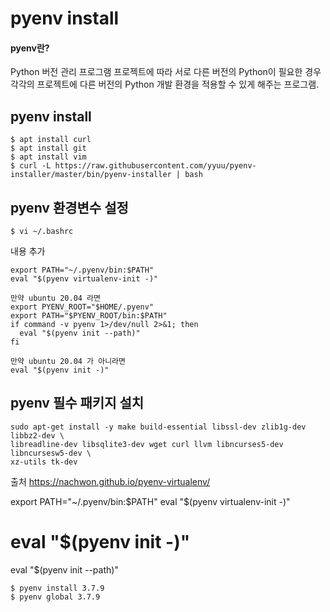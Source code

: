 # pyenv install

#### pyenv란?
Python 버전 관리 프로그램
프로젝트에 따라 서로 다른 버전의 Python이 필요한 경우 각각의 프로젝트에 다른 버전의 Python 개발 환경을 적용할 수 있게 해주는 프로그램.

## pyenv install

```
$ apt install curl
$ apt install git
$ apt install vim
$ curl -L https://raw.githubusercontent.com/yyuu/pyenv-installer/master/bin/pyenv-installer | bash
```

## pyenv 환경변수 설정

```
$ vi ~/.bashrc
```

내용 추가
```
export PATH="~/.pyenv/bin:$PATH"
eval "$(pyenv virtualenv-init -)"

만약 ubuntu 20.04 라면
export PYENV_ROOT="$HOME/.pyenv"
export PATH="$PYENV_ROOT/bin:$PATH"
if command -v pyenv 1>/dev/null 2>&1; then
  eval "$(pyenv init --path)"
fi

만약 ubuntu 20.04 가 아니라면
eval "$(pyenv init -)"
```

## pyenv 필수 패키지 설치

```
sudo apt-get install -y make build-essential libssl-dev zlib1g-dev libbz2-dev \
libreadline-dev libsqlite3-dev wget curl llvm libncurses5-dev libncursesw5-dev \
xz-utils tk-dev
```

출처 https://nachwon.github.io/pyenv-virtualenv/

export PATH="~/.pyenv/bin:$PATH"
eval "$(pyenv virtualenv-init -)"

# eval "$(pyenv init -)"

eval "$(pyenv init --path)"


```
$ pyenv install 3.7.9
$ pyenv global 3.7.9
```

